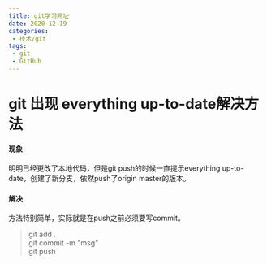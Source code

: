 ```yaml
---
title: git学习网址
date: 2020-12-19
categories: 
 - 技术/git 
tags:
 - git
 - GitHub
---
```


# git 出现 everything up-to-date解决方法

#### 现象

明明已经更改了本地代码，但是git push的时候一直提示everything up-to-date，创建了新分支，依然push了origin master的版本。

#### 解决

方法特别简单，实际就是在push之前必须要写commit。

>git add .   
git commit -m "msg"  
git push  

